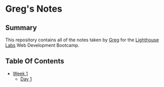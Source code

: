 # Greg's Notes
## Summary

This repository contains all of the notes taken by [Greg](https://github.com/leaderg) for the [Lighthouse Labs](https://www.lighthouselabs.ca/) Web Development Bootcamp.

## Table Of Contents

* [Week 1](/Week_1)
  * [Day 1](/Week_1/Day_1)

